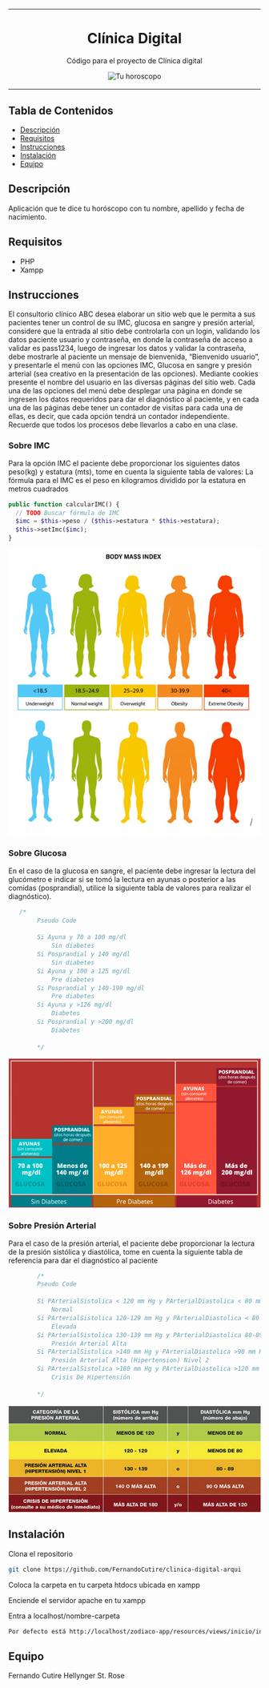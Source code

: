 <table align="center"><tr><td colspan="4" align="center" width="9999">

# Clínica Digital

Código para el proyecto de Clínica digital

<p align="center">
  <img src="resources/imgs/horoscopo-dia.png" alt="Tu horoscopo">
</p>

</td></tr></table>

## Tabla de Contenidos

- [Descripción](#descripción)
- [Requisitos](#requirements)
- [Instrucciones](#instrucciones)
- [Instalación](#installation)
- [Equipo](#equipo)

## Descripción

Aplicación que te dice tu horóscopo con tu nombre, apellido y fecha de nacimiento.

## Requisitos

* PHP
* Xampp

## Instrucciones

El consultorio clínico ABC desea elaborar un sitio web que le permita a sus pacientes tener un control de su IMC,
glucosa en sangre y presión arterial, considere que la entrada al sitio debe controlarla con un login, validando los
datos paciente usuario y contraseña, en donde la contraseña de acceso a validar es pass1234, luego de ingresar los datos
y validar la contraseña, debe mostrarle al paciente un mensaje de bienvenida, “Bienvenido usuario”, y presentarle el
menú con las opciones IMC, Glucosa en sangre y presión arterial (sea creativo en la presentación de las opciones).
Mediante cookies presente el nombre del usuario en las diversas páginas del sitio web. Cada una de las opciones del menú
debe desplegar una página en donde se ingresen los datos requeridos para dar el diagnóstico al paciente, y en cada una
de las páginas debe tener un contador de visitas para cada una de ellas, es decir, que cada opción tendrá un contador
independiente. Recuerde que todos los procesos debe llevarlos a cabo en una clase.

### Sobre IMC

Para la opción IMC el paciente debe proporcionar los siguientes datos peso(kg) y estatura (mts), tome en cuenta la
siguiente tabla de valores:
La fórmula para el IMC es el peso en kilogramos dividido por la estatura en metros cuadrados

```php
public function calcularIMC() {
  // TODO Buscar fórmula de IMC
  $imc = $this->peso / ($this->estatura * $this->estatura);
  $this->setImc($imc);
}
```

<p align="center">
  <img src="resources/imgs/imc.png" alt="imc">
</p>

### Sobre Glucosa

En el caso de la glucosa en sangre, el paciente debe ingresar la lectura del glucómetro e indicar si se tomó la lectura
en ayunas o posterior a las comidas (posprandial), utilice la siguiente tabla de valores para realizar el diagnóstico).

```php
   /*
        Pseudo Code

        Si Ayuna y 70 a 100 mg/dl
            Sin diabetes
        Si Posprandial y 140 mg/dl
            Sin diabetes
        Si Ayuna y 100 a 125 mg/dl
            Pre diabetes
        Si Posprandial y 140-199 mg/dl
            Pre diabetes
        Si Ayuna y >126 mg/dl
            Diabetes
        Si Posprandial y >200 mg/dl
            Diabetes

        */
```

<p align="center">
  <img src="resources/imgs/glucosaSangre.png" alt="glucosa en la sangre">
</p>

### Sobre Presión Arterial

Para el caso de la presión arterial, el paciente debe proporcionar la lectura de la presión sistólica y diastólica, tome
en cuenta la siguiente tabla de referencia para dar el diagnóstico al paciente

```php
        /*
        Pseudo Code

        Si PArterialSistolica < 120 mm Hg y PArterialDiastolica < 80 mm Hg
            Normal
        Si PArterialSistolica 120-129 mm Hg y PArterialDiastolica < 80 mm Hg
            Elevada
        Si PArterialSistolica 130-139 mm Hg y PArterialDiastolica 80-89 mm Hg
            Presión Arterial Alta
        Si PArterialSistolica >140 mm Hg y PArterialDiastolica >90 mm Hg
            Presión Arterial Alta (Hipertension) Nivel 2
        Si PArterialSistolica >180 mm Hg y PArterialDiastolica >120 mm Hg
            Crisis De Hipertensión

        */
```

<p align="center">
  <img src="resources/imgs/presionArterial.png" alt="presión arterial">
</p>

## Instalación

Clona el repositorio

```bash
git clone https://github.com/FernandoCutire/clinica-digital-arqui
```

Coloca la carpeta en tu carpeta htdocs ubicada en xampp

Enciende el servidor apache en tu xampp

Entra a localhost/nombre-carpeta

```bash
Por defecto está http://localhost/zodiaco-app/resources/views/inicio/inicio.php
```

## Equipo

Fernando Cutire Hellynger St. Rose